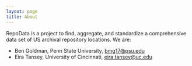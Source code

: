 ```yaml
---
layout: page
title: About
---
```

RepoData is a project to find, aggregate, and standardize a comprehensive data set of US archival repository locations. 
We are:
* Ben Goldman, Penn State University, bmg17@psu.edu
* Eira Tansey, University of Cincinnati, eira.tansey@uc.edu